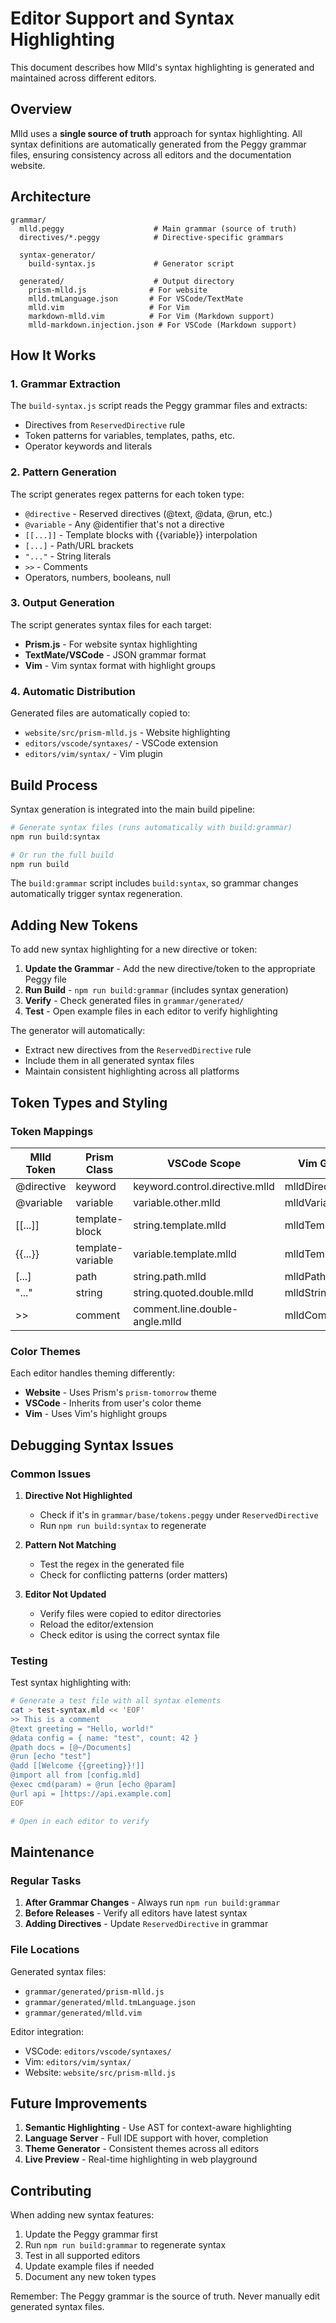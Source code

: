 # Editor Support and Syntax Highlighting

This document describes how Mlld's syntax highlighting is generated and maintained across different editors.

## Overview

Mlld uses a **single source of truth** approach for syntax highlighting. All syntax definitions are automatically generated from the Peggy grammar files, ensuring consistency across all editors and the documentation website.

## Architecture

```
grammar/
  mlld.peggy                    # Main grammar (source of truth)
  directives/*.peggy            # Directive-specific grammars
  
  syntax-generator/
    build-syntax.js             # Generator script
    
  generated/                    # Output directory
    prism-mlld.js              # For website
    mlld.tmLanguage.json       # For VSCode/TextMate
    mlld.vim                   # For Vim
    markdown-mlld.vim          # For Vim (Markdown support)
    mlld-markdown.injection.json # For VSCode (Markdown support)
```

## How It Works

### 1. Grammar Extraction

The `build-syntax.js` script reads the Peggy grammar files and extracts:
- Directives from `ReservedDirective` rule
- Token patterns for variables, templates, paths, etc.
- Operator keywords and literals

### 2. Pattern Generation

The script generates regex patterns for each token type:
- `@directive` - Reserved directives (@text, @data, @run, etc.)
- `@variable` - Any @identifier that's not a directive
- `[[...]]` - Template blocks with {{variable}} interpolation
- `[...]` - Path/URL brackets
- `"..."` - String literals
- `>>` - Comments
- Operators, numbers, booleans, null

### 3. Output Generation

The script generates syntax files for each target:
- **Prism.js** - For website syntax highlighting
- **TextMate/VSCode** - JSON grammar format
- **Vim** - Vim syntax format with highlight groups

### 4. Automatic Distribution

Generated files are automatically copied to:
- `website/src/prism-mlld.js` - Website highlighting
- `editors/vscode/syntaxes/` - VSCode extension
- `editors/vim/syntax/` - Vim plugin

## Build Process

Syntax generation is integrated into the main build pipeline:

```bash
# Generate syntax files (runs automatically with build:grammar)
npm run build:syntax

# Or run the full build
npm run build
```

The `build:grammar` script includes `build:syntax`, so grammar changes automatically trigger syntax regeneration.

## Adding New Tokens

To add new syntax highlighting for a new directive or token:

1. **Update the Grammar** - Add the new directive/token to the appropriate Peggy file
2. **Run Build** - `npm run build:grammar` (includes syntax generation)
3. **Verify** - Check generated files in `grammar/generated/`
4. **Test** - Open example files in each editor to verify highlighting

The generator will automatically:
- Extract new directives from the `ReservedDirective` rule
- Include them in all generated syntax files
- Maintain consistent highlighting across all platforms

## Token Types and Styling

### Token Mappings

| Mlld Token | Prism Class | VSCode Scope | Vim Group |
|------------|-------------|--------------|-----------|
| @directive | keyword | keyword.control.directive.mlld | mlldDirective |
| @variable | variable | variable.other.mlld | mlldVariable |
| [[...]] | template-block | string.template.mlld | mlldTemplate |
| {{...}} | template-variable | variable.template.mlld | mlldTemplateVar |
| [...] | path | string.path.mlld | mlldPath |
| "..." | string | string.quoted.double.mlld | mlldString |
| >> | comment | comment.line.double-angle.mlld | mlldComment |

### Color Themes

Each editor handles theming differently:
- **Website** - Uses Prism's `prism-tomorrow` theme
- **VSCode** - Inherits from user's color theme
- **Vim** - Uses Vim's highlight groups

## Debugging Syntax Issues

### Common Issues

1. **Directive Not Highlighted**
   - Check if it's in `grammar/base/tokens.peggy` under `ReservedDirective`
   - Run `npm run build:syntax` to regenerate
   
2. **Pattern Not Matching**
   - Test the regex in the generated file
   - Check for conflicting patterns (order matters)
   
3. **Editor Not Updated**
   - Verify files were copied to editor directories
   - Reload the editor/extension
   - Check editor is using the correct syntax file

### Testing

Test syntax highlighting with:
```bash
# Generate a test file with all syntax elements
cat > test-syntax.mld << 'EOF'
>> This is a comment
@text greeting = "Hello, world!"
@data config = { name: "test", count: 42 }
@path docs = [@~/Documents]
@run [echo "test"]
@add [[Welcome {{greeting}}!]]
@import all from [config.mld]
@exec cmd(param) = @run [echo @param]
@url api = [https://api.example.com]
EOF

# Open in each editor to verify
```

## Maintenance

### Regular Tasks

1. **After Grammar Changes** - Always run `npm run build:grammar`
2. **Before Releases** - Verify all editors have latest syntax
3. **Adding Directives** - Update `ReservedDirective` in grammar

### File Locations

Generated syntax files:
- `grammar/generated/prism-mlld.js`
- `grammar/generated/mlld.tmLanguage.json`
- `grammar/generated/mlld.vim`

Editor integration:
- VSCode: `editors/vscode/syntaxes/`
- Vim: `editors/vim/syntax/`
- Website: `website/src/prism-mlld.js`

## Future Improvements

1. **Semantic Highlighting** - Use AST for context-aware highlighting
2. **Language Server** - Full IDE support with hover, completion
3. **Theme Generator** - Consistent themes across all editors
4. **Live Preview** - Real-time highlighting in web playground

## Contributing

When adding new syntax features:

1. Update the Peggy grammar first
2. Run `npm run build:grammar` to regenerate syntax
3. Test in all supported editors
4. Update example files if needed
5. Document any new token types

Remember: The Peggy grammar is the source of truth. Never manually edit generated syntax files.